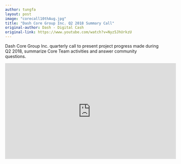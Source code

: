 ```yaml
---
author: tungfa
layout: post
image: "corecall10thAug.jpg"
title: "Dash Core Group Inc. Q2 2018 Summary Call"
original-author: Dash - Digital Cash
original-link: https://www.youtube.com/watch?v=Nyz5JhUrkzU
---
```




Dash Core Group Inc. quarterly call to present project progress made during Q2 2018, summarize Core Team activities and answer community questions.

<iframe width="560" height="315" src="https://www.youtube.com/embed/Nyz5JhUrkzU" frameborder="0" allow="autoplay; encrypted-media" allowfullscreen></iframe>
